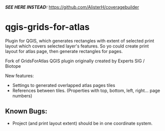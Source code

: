 ***SEE HERE INSTEAD:***
https://github.com/AlisterH/coveragebuilder



qgis-grids-for-atlas
====================

Plugin for QGIS, which generates rectangles with extent of selected print layout which covers selected layer's features. So yo could create print layout for atlas page, then generate rectangles for pages.

Fork of GridsForAtlas QGIS plugin originally created by Experts SIG / Biotope

New features:
* Settings to generated overlapped atlas pages tiles
* References between tiles. (Properties with top, bottom, left, right... page numbers)

Known Bugs:
----------

* Project (and print layout extent) should be in one coordinate system.
